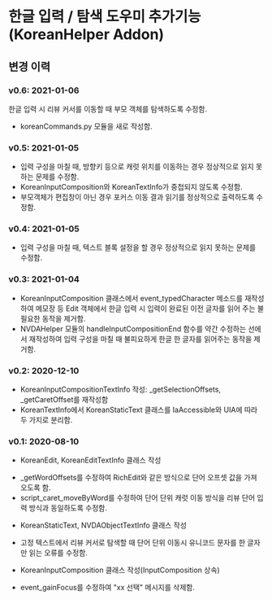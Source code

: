 # 한글 입력 / 탐색 도우미 추가기능(KoreanHelper Addon)

## 변경 이력

### v0.6: 2021-01-06
한글 입력 시 리뷰 커서를 이동할 때 부모 객체를 탐색하도록 수정함.
- koreanCommands.py 모듈을 새로 작성함.


### v0.5: 2021-01-05
- 입력 구성을 마칠 때, 방향키 등으로 캐럿 위치를 이동하는 경우 정상적으로 읽지 못하는 문제를 수정함.
- KoreanInputComposition와 KoreanTextInfo가 중첩되지 않도록 수정함.
- 부모객체가 편집창이 아닌 경우 포커스 이동 결과 읽기를 정상적으로 출력하도록 수정함.


### v0.4: 2021-01-05
- 입력 구성을 마칠 때, 텍스트 블록 설정을 할 경우 정상적으로 읽지 못하는 문제를 수정함.


###  v0.3: 2021-01-04
- KoreanInputComposition 클래스에서 event_typedCharacter 메소드를 재작성하여 메모장 등 Edit 객체에서 한글 입력 시 입력이 완료된 이전 글자를 읽어 주는 불필요한 동작을 제거함.
- NVDAHelper 모듈의 handleInputCompositionEnd 함수를 약간 수정하는 선에서 재작성하여 입력 구성을 마칠 때 불피요하게 한글 한 글자를 읽어주는 동작을 제거함.


###  v0.2: 2020-12-10
- KoreanInputCompositionTextInfo 작성: _getSelectionOffsets, _getCaretOffset를 재작성함
- KoreanTextInfo에서 KoreanStaticText 클래스를 IaAccessible와 UIA에 따라 두 가지로 분리함.


### v0.1: 2020-08-10
* KoreanEdit, KoreanEditTextInfo 클래스 작성
- _getWordOffsets를 수정하여 RichEdit와 같은 방식으로 단어 오프셋 값을 가져 오도록 함.
- script_caret_moveByWord를 수정하여 단어 단위 캐럿 이동 방식을 리뷰 단어 입력 방식과 동일하도록 수정함.
* KoreanStaticText, NVDAObjectTextInfo 클래스 작성
- 고정 텍스트에서 리뷰 커서로 탐색할 때 단어 단위 이동시 유니코드 문자를 한 글자만 읽는 오류를 수정함.
* KoreanInputComposition 클래스 작성(InputComposition 상속)
- event_gainFocus를 수정하여 "xx 선택" 메시지를 삭제함.


